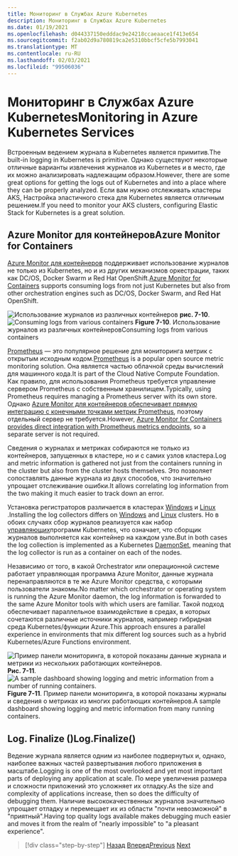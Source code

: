 ```yaml
---
title: Мониторинг в Службах Azure Kubernetes
description: Мониторинг в Службах Azure Kubernetes
ms.date: 01/19/2021
ms.openlocfilehash: d044337150edddac9e24218ccaeaace1f413e654
ms.sourcegitcommit: f2ab02d9a780819ca2e5310bbcf5cfe5b7993041
ms.translationtype: MT
ms.contentlocale: ru-RU
ms.lasthandoff: 02/03/2021
ms.locfileid: "99506036"
---
```

# <a name="monitoring-in-azure-kubernetes-services"></a><span data-ttu-id="a528a-103">Мониторинг в Службах Azure Kubernetes</span><span class="sxs-lookup"><span data-stu-id="a528a-103">Monitoring in Azure Kubernetes Services</span></span>

<span data-ttu-id="a528a-104">Встроенным ведением журнала в Kubernetes является примитив.</span><span class="sxs-lookup"><span data-stu-id="a528a-104">The built-in logging in Kubernetes is primitive.</span></span> <span data-ttu-id="a528a-105">Однако существуют некоторые отличные варианты извлечения журналов из Kubernetes и в место, где их можно анализировать надлежащим образом.</span><span class="sxs-lookup"><span data-stu-id="a528a-105">However, there are some great options for getting the logs out of Kubernetes and into a place where they can be properly analyzed.</span></span> <span data-ttu-id="a528a-106">Если вам нужно отслеживать кластеры AKS, Настройка эластичного стека для Kubernetes является отличным решением.</span><span class="sxs-lookup"><span data-stu-id="a528a-106">If you need to monitor your AKS clusters, configuring Elastic Stack for Kubernetes is a great solution.</span></span>

## <a name="azure-monitor-for-containers"></a><span data-ttu-id="a528a-107">Azure Monitor для контейнеров</span><span class="sxs-lookup"><span data-stu-id="a528a-107">Azure Monitor for Containers</span></span>

<span data-ttu-id="a528a-108">[Azure Monitor для контейнеров](/azure/azure-monitor/insights/container-insights-overview) поддерживает использование журналов не только из Kubernetes, но и из других механизмов оркестрации, таких как DC/OS, Docker Swarm и Red Hat OpenShift.</span><span class="sxs-lookup"><span data-stu-id="a528a-108">[Azure Monitor for Containers](/azure/azure-monitor/insights/container-insights-overview) supports consuming logs from not just Kubernetes but also from other orchestration engines such as DC/OS, Docker Swarm, and Red Hat OpenShift.</span></span>

<span data-ttu-id="a528a-109">![Использование журналов из различных контейнеров ](./media/containers-diagram.png)
 **рис. 7-10**.</span><span class="sxs-lookup"><span data-stu-id="a528a-109">![Consuming logs from various containers](./media/containers-diagram.png)
**Figure 7-10**.</span></span> <span data-ttu-id="a528a-110">Использование журналов из различных контейнеров</span><span class="sxs-lookup"><span data-stu-id="a528a-110">Consuming logs from various containers</span></span>

<span data-ttu-id="a528a-111">[Prometheus](https://prometheus.io/) — это популярное решение для мониторинга метрик с открытым исходным кодом.</span><span class="sxs-lookup"><span data-stu-id="a528a-111">[Prometheus](https://prometheus.io/) is a popular open source metric monitoring solution.</span></span> <span data-ttu-id="a528a-112">Она является частью облачной среды вычислений для машинного кода.</span><span class="sxs-lookup"><span data-stu-id="a528a-112">It is part of the Cloud Native Compute Foundation.</span></span> <span data-ttu-id="a528a-113">Как правило, для использования Prometheus требуется управление сервером Prometheus с собственным хранилищем.</span><span class="sxs-lookup"><span data-stu-id="a528a-113">Typically, using Prometheus requires managing a Prometheus server with its own store.</span></span> <span data-ttu-id="a528a-114">Однако [Azure Monitor для контейнеров обеспечивает прямую интеграцию с конечными точками метрик Prometheus](/azure/azure-monitor/insights/container-insights-prometheus-integration), поэтому отдельный сервер не требуется.</span><span class="sxs-lookup"><span data-stu-id="a528a-114">However, [Azure Monitor for Containers provides direct integration with Prometheus metrics endpoints](/azure/azure-monitor/insights/container-insights-prometheus-integration), so a separate server is not required.</span></span>

<span data-ttu-id="a528a-115">Сведения о журналах и метриках собираются не только из контейнеров, запущенных в кластере, но и с самих узлов кластера.</span><span class="sxs-lookup"><span data-stu-id="a528a-115">Log and metric information is gathered not just from the containers running in the cluster but also from the cluster hosts themselves.</span></span> <span data-ttu-id="a528a-116">Это позволяет сопоставлять данные журнала из двух способов, что значительно упрощает отслеживание ошибки.</span><span class="sxs-lookup"><span data-stu-id="a528a-116">It allows correlating log information from the two making it much easier to track down an error.</span></span>

<span data-ttu-id="a528a-117">Установка регистраторов различается в кластерах [Windows](/azure/azure-monitor/insights/containers#configure-a-log-analytics-windows-agent-for-kubernetes) и [Linux](/azure/azure-monitor/insights/containers#configure-a-log-analytics-linux-agent-for-kubernetes) .</span><span class="sxs-lookup"><span data-stu-id="a528a-117">Installing the log collectors differs on [Windows](/azure/azure-monitor/insights/containers#configure-a-log-analytics-windows-agent-for-kubernetes) and [Linux](/azure/azure-monitor/insights/containers#configure-a-log-analytics-linux-agent-for-kubernetes) clusters.</span></span> <span data-ttu-id="a528a-118">Но в обоих случаях сбор журналов реализуется как набор [управляющих](https://kubernetes.io/docs/concepts/workloads/controllers/daemonset/)программ Kubernetes, что означает, что сборщик журналов выполняется как контейнер на каждом узле.</span><span class="sxs-lookup"><span data-stu-id="a528a-118">But in both cases the log collection is implemented as a Kubernetes [DaemonSet](https://kubernetes.io/docs/concepts/workloads/controllers/daemonset/), meaning that the log collector is run as a container on each of the nodes.</span></span>

<span data-ttu-id="a528a-119">Независимо от того, в какой Orchestrator или операционной системе работает управляющая программа Azure Monitor, данные журнала перенаправляются в те же Azure Monitor средства, с которыми пользователи знакомы.</span><span class="sxs-lookup"><span data-stu-id="a528a-119">No matter which orchestrator or operating system is running the Azure Monitor daemon, the log information is forwarded to the same Azure Monitor tools with which users are familiar.</span></span> <span data-ttu-id="a528a-120">Такой подход обеспечивает параллельное взаимодействие в средах, в которых сочетаются различные источники журналов, например гибридная среда Kubernetes/функции Azure.</span><span class="sxs-lookup"><span data-stu-id="a528a-120">This approach ensures a parallel experience in environments that mix different log sources such as a hybrid Kubernetes/Azure Functions environment.</span></span>

<span data-ttu-id="a528a-121">![Пример панели мониторинга, в которой показаны данные журнала и метрики из нескольких работающих контейнеров. ](./media/containers-dashboard.png)
 **Рис. 7-11**.</span><span class="sxs-lookup"><span data-stu-id="a528a-121">![A sample dashboard showing logging and metric information from a number of running containers.](./media/containers-dashboard.png)
**Figure 7-11**.</span></span> <span data-ttu-id="a528a-122">Пример панели мониторинга, в которой показаны журналы и сведения о метриках из многих работающих контейнеров.</span><span class="sxs-lookup"><span data-stu-id="a528a-122">A sample dashboard showing logging and metric information from many running containers.</span></span>

## <a name="logfinalize"></a><span data-ttu-id="a528a-123">Log. Finalize ()</span><span class="sxs-lookup"><span data-stu-id="a528a-123">Log.Finalize()</span></span>

<span data-ttu-id="a528a-124">Ведение журнала является одним из наиболее подвернутых и, однако, наиболее важных частей развертывания любого приложения в масштабе.</span><span class="sxs-lookup"><span data-stu-id="a528a-124">Logging is one of the most overlooked and yet most important parts of deploying any application at scale.</span></span> <span data-ttu-id="a528a-125">По мере увеличения размера и сложности приложений это усложняет их отладку.</span><span class="sxs-lookup"><span data-stu-id="a528a-125">As the size and complexity of applications increase, then so does the difficulty of debugging them.</span></span> <span data-ttu-id="a528a-126">Наличие высококачественных журналов значительно упрощает отладку и перемещает их из области "почти невозможной" в "приятный".</span><span class="sxs-lookup"><span data-stu-id="a528a-126">Having top quality logs available makes debugging much easier and moves it from the realm of "nearly impossible" to "a pleasant experience".</span></span>

>[!div class="step-by-step"]
><span data-ttu-id="a528a-127">[Назад](logging-with-elastic-stack.md)
>[Вперед](azure-monitor.md)</span><span class="sxs-lookup"><span data-stu-id="a528a-127">[Previous](logging-with-elastic-stack.md)
[Next](azure-monitor.md)</span></span>
